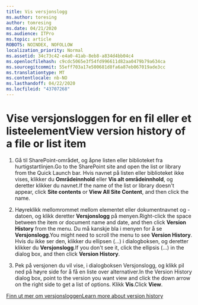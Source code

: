 ```yaml
---
title: Vis versjonslogg
ms.author: toresing
author: tomresing
ms.date: 04/21/2020
ms.audience: ITPro
ms.topic: article
ROBOTS: NOINDEX, NOFOLLOW
localization_priority: Normal
ms.assetid: 34c73c42-e4a0-41ab-8eb8-a834d4bb04c4
ms.openlocfilehash: c9cdc5065e3f54fd996611d82aa0479b79a634ca
ms.sourcegitcommit: 55eff703a17e500681d8fa6a87eb067019ade3cc
ms.translationtype: MT
ms.contentlocale: nb-NO
ms.lasthandoff: 04/22/2020
ms.locfileid: "43707268"
---
```

# <a name="view-version-history-of-a-file-or-list-item"></a><span data-ttu-id="52283-102">Vise versjonsloggen for en fil eller et listeelement</span><span class="sxs-lookup"><span data-stu-id="52283-102">View version history of a file or list item</span></span>

1. <span data-ttu-id="52283-103">Gå til SharePoint-området, og åpne listen eller biblioteket fra hurtigstartlinjen.</span><span class="sxs-lookup"><span data-stu-id="52283-103">Go to the SharePoint site and open the list or library from the Quick Launch bar.</span></span> <span data-ttu-id="52283-104">Hvis navnet på listen eller biblioteket ikke vises, klikker du **Områdeinnhold** eller **Vis alt områdeinnhold**, og deretter klikker du navnet.</span><span class="sxs-lookup"><span data-stu-id="52283-104">If the name of the list or library doesn't appear, click **Site contents** or **View All Site Content**, and then click the name.</span></span>
    
2. <span data-ttu-id="52283-105">Høyreklikk mellomrommet mellom elementet eller dokumentnavnet og -datoen, og klikk deretter **Versjonslogg** på menyen.</span><span class="sxs-lookup"><span data-stu-id="52283-105">Right-click the space between the item or document name and date, and then click **Version History** from the menu.</span></span> <span data-ttu-id="52283-106">Du må kanskje bla i menyen for å se **Versjonslogg**.</span><span class="sxs-lookup"><span data-stu-id="52283-106">You might need to scroll the menu to see **Version History**.</span></span> <span data-ttu-id="52283-107">Hvis du ikke ser den, klikker du ellipsen (...) i dialogboksen, og deretter klikker du **Versjonslogg**.</span><span class="sxs-lookup"><span data-stu-id="52283-107">If you don't see it, click the ellipsis (...) in the dialog box, and then click **Version History**.</span></span>
    
3. <span data-ttu-id="52283-108">Pek på versjonen du vil vise, i dialogboksen Versjonslogg, og klikk pil ned på høyre side for å få en liste over alternativer.</span><span class="sxs-lookup"><span data-stu-id="52283-108">In the Version History dialog box, point to the version you want view and click the down arrow on the right side to get a list of options.</span></span> <span data-ttu-id="52283-109">Klikk **Vis**.</span><span class="sxs-lookup"><span data-stu-id="52283-109">Click **View**.</span></span>
    
[<span data-ttu-id="52283-110">Finn ut mer om versjonsloggen</span><span class="sxs-lookup"><span data-stu-id="52283-110">Learn more about version history</span></span>](https://go.microsoft.com/fwlink/?linkid=875709)
  


